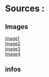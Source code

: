 # Sources :
## Images
<a href="https://fr.wikipedia.org/wiki/Rite_funéraire_dans_l%27Égypte_antique">Image1</a>
<br><a href="https://upload.wikimedia.org/wikipedia/commons/4/40/Opening_of_the_Mouth_-_Tutankhamun_and_Aja.jpg">Image2</a>
<br><a href="https://www.google.com/url?sa=i&url=https%3A%2F%2Fwww.futura-sciences.com%2Fsante%2Fphotos%2Fmedecine-histoire-medecine-23-images-649%2Fmedecine-egypte-antique-momification-3681%2F&psig=AOvVaw0wkXxjmkj3KfZ4aejHWHNq&ust=1648196405478000&source=images&cd=vfe&ved=0CAsQjRxqFwoTCIiQ87Kp3vYCFQAAAAAdAAAAABAD">Image3</a>
<br><a href="https://www.google.com/imgres?imgurl=https%3A%2F%2Fstatic.nationalgeographic.fr%2Ffiles%2Fstyles%2Fimage_3200%2Fpublic%2Fseti-tomb-01.jpg%3Fw%3D1600%26h%3D900&imgrefurl=https%3A%2F%2Fwww.nationalgeographic.fr%2Fhistoire%2F2017%2F09%2Fegypte-decouverte-dun-tombeau-de-3-500-ans&tbnid=geiolC48RmhAKM&vet=12ahUKEwiBvb_Xqd72AhURTMAKHXKzD30QMygFegUIARDMAQ..i&docid=1bR3K6pqQxhK7M&w=1600&h=900&q=s%C3%A9pulture%20egypte&ved=2ahUKEwiBvb_Xqd72AhURTMAKHXKzD30QMygFegUIARDMAQ">Image4</a>
## infos
